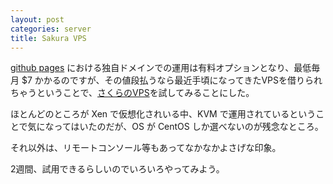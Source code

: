 ```yaml
---
layout: post
categories: server
title: Sakura VPS
---
```

[github pages](http://pages.github.com/) における独自ドメインでの運用は有料オプションとなり、最低毎月 $7 かかるのですが、その値段払うなら最近手頃になってきたVPSを借りられちゃうということで、[さくらのVPS](http://vps.sakura.ad.jp/)を試してみることにした。

<!--more-->

ほとんどのところが Xen で仮想化されいる中、KVM で運用されているということで気になってはいたのだが、OS が CentOS しか選べないのが残念なところ。

それ以外は、リモートコンソール等もあってなかなかよさげな印象。

2週間、試用できるらしいのでいろいろやってみよう。
